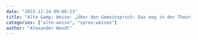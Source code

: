 ```yaml
---
date: "2023-11-24 09:00:23"
title: "Alte &amp; Weise: „Über den Gemeinspruch: Das mag in der Theorie richtig sein, taugt aber nicht für die Praxis“ (1793)"
categories: ["alte-weise", "spreu-weizen"]
author: "Alexander Wendt"
---
```



